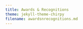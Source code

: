 ```yaml
---
title: Awards & Recognitions
theme: jekyll-theme-chirpy
filename: awardsnrecognitions.md
---
```


<html lang="en">
<head>
    <meta charset="UTF-8">
    <meta name="viewport" content="width=device-width, initial-scale=1.0">
    <title>Awards/Recognitions/Contributions</title>
    <style>
        body {
            font-family: Arial, sans-serif;
        }

        .navbar {
            overflow: hidden;
            background-color: #333;
        }

        .navbar a {
            float: left;
            display: block;
            color: white;
            text-align: center;
            padding: 14px 20px;
            text-decoration: none;
        }

        .navbar a:hover {
            background-color: #ddd;
            color: black;
        }

        .navbar a.active {
            background-color: #04AA6D;
            color: white;
        }

        .award-section {
            margin-top: 20px;
        }
    </style>
</head>
<body>

    <div class="navbar">
        <a class="active" href="https://ray-islam.github.io/">Home</a>
        <a href="https://ray-islam.github.io/book.html">Books</a>
        <a href="https://ray-islam.github.io/conference.html">Conferences</a>
        <a href="https://ray-islam.github.io/awardsnrecognitions.html">Awards & Recognitions</a>
    </div>

    <h2>Awards & Recognitions</h2>
    <ul>
        <li><a href="#award1">Marquis Who's Who 2024-25, Who</a></li>
        <li><a href="#award1"> Nathan and Marvin Goldman/Durham Homes Graduate Award, Canada</a></li>
        <li><a href="#award1"> 1st prize, Highly Qualified Personnel (HQP) poster competition, Canada</a></li>
        <li><a href="#award1">The NSERC Strategic Network Grant for PhD research, Canada</a></li>
        <li><a href="#award1"> Fellowship funded by the US Department of Energy, UK</a></li>
        <li><a href="#award1"> Post Graduate Merit Award, Heriot-Watt University, UK</a></li>
       
       <div id="award1" class="award-section">
   <h3>
<a href="https://www.24-7pressrelease.com/press-release/515473/dr-ray-islam-displays-excellence-in-education-and-technology" target="_blank" style="text-decoration: none; color: #000080;">
    Marquis Who's Who 2024-25, USA
    </a>
</h3>

<p style="color: black; font-family: 'Futura', serif; font-size: 16px;"> 
    "Dr. Ray Islam (Dr. Mohammad Rubyet Islam), a distinguished expert in AI and machine learning ..., has been included in Marquis Who's Who. .... His inclusion in Marquis Who's Who recognizes his notable accomplishments, visibility, and prominence in the field. <a href="https://www.24-7pressrelease.com/press-release/515473/dr-ray-islam-displays-excellence-in-education-and-technology" target="_blank" style="text-decoration: none; color: #000080;"> Read more..."</a>
    </p> 
    <p style="color: black; font-family: 'Futura', serif; font-size: 16px;"> 
        <b>About Marquis Who's Who®:</b> 
        Since 1899, Marquis Who's Who® has chronicled the lives of accomplished individuals and innovators across fields such as politics, business, medicine, law, education, and the arts, serving as a vital biographical resource for researchers and professionals worldwide. The suite of Marquis® publications can be viewed at the official Marquis Who's Who® website, <a href="https://www.marquiswhoswho.com" target="_blank" style="color: black; text-decoration: none;">www.marquiswhoswho.com</a>. 
    </p>
    </div>
